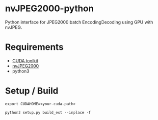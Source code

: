 # nvJPEG2000-python
Python interface for JPEG2000 batch EncodingDecoding using GPU with nvJPEG.

# Requirements
* [CUDA toolkit](https://developer.nvidia.com/cuda-toolkit)
* [nvJPEG2000](https://developer.nvidia.com/nvjpeg)
* python3

# Setup / Build
`export CUDAHOME=<your-cuda-path>`

`python3 setup.py build_ext --inplace -f`
